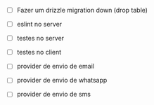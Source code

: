 - [ ] Fazer um drizzle migration down (drop table)

- [ ] eslint no server

- [ ] testes no server

- [ ] testes no client

- [ ] provider de envio de email

- [ ] provider de envio de whatsapp

- [ ] provider de envio de sms
